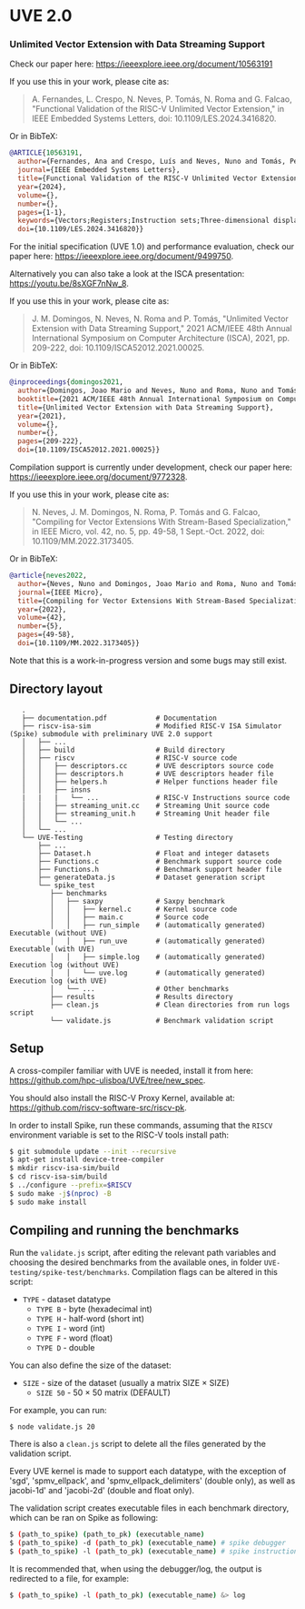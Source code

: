 # UVE 2.0
### Unlimited Vector Extension with Data Streaming Support

Check our paper here: https://ieeexplore.ieee.org/document/10563191

If you use this in your work, please cite as:

   > A. Fernandes, L. Crespo, N. Neves, P. Tomás, N. Roma and G. Falcao, "Functional Validation of the RISC-V Unlimited Vector Extension," in IEEE Embedded Systems Letters, doi: 10.1109/LES.2024.3416820.

Or in BibTeX:

```bibtex
@ARTICLE{10563191,
  author={Fernandes, Ana and Crespo, Luís and Neves, Nuno and Tomás, Pedro and Roma, Nuno and Falcao, Gabriel},
  journal={IEEE Embedded Systems Letters}, 
  title={Functional Validation of the RISC-V Unlimited Vector Extension}, 
  year={2024},
  volume={},
  number={},
  pages={1-1},
  keywords={Vectors;Registers;Instruction sets;Three-dimensional displays;Mathematical models;Codes;Jacobian matrices;Data Streaming;RISC-V;Instruction Set Simulator;ISA SIMD Extensions;Unlimited Vector Extension},
  doi={10.1109/LES.2024.3416820}}
```

For the initial specification (UVE 1.0) and performance evaluation, check our paper here: https://ieeexplore.ieee.org/document/9499750.

Alternatively you can also take a look at the ISCA presentation: https://youtu.be/8sXGF7nNw_8.

If you use this in your work, please cite as:

   > J. M. Domingos, N. Neves, N. Roma and P. Tomás, "Unlimited Vector Extension with Data Streaming Support," 2021 ACM/IEEE 48th Annual International Symposium on Computer Architecture (ISCA), 2021, pp. 209-222, doi: 10.1109/ISCA52012.2021.00025.

Or in BibTeX:

```bibtex
@inproceedings{domingos2021,
  author={Domingos, Joao Mario and Neves, Nuno and Roma, Nuno and Tomás, Pedro},
  booktitle={2021 ACM/IEEE 48th Annual International Symposium on Computer Architecture (ISCA)}, 
  title={Unlimited Vector Extension with Data Streaming Support}, 
  year={2021},
  volume={},
  number={},
  pages={209-222},
  doi={10.1109/ISCA52012.2021.00025}}
```
Compilation support is currently under development, check our paper here: https://ieeexplore.ieee.org/document/9772328.

If you use this in your work, please cite as:

   > N. Neves, J. M. Domingos, N. Roma, P. Tomás and G. Falcao, "Compiling for Vector Extensions With Stream-Based Specialization," in IEEE Micro, vol. 42, no. 5, pp. 49-58, 1 Sept.-Oct. 2022, doi: 10.1109/MM.2022.3173405.

Or in BibTeX:

```bibtex
@article{neves2022,
  author={Neves, Nuno and Domingos, Joao Mario and Roma, Nuno and Tomás, Pedro and Falcao, Gabriel},
  journal={IEEE Micro}, 
  title={Compiling for Vector Extensions With Stream-Based Specialization}, 
  year={2022},
  volume={42},
  number={5},
  pages={49-58},
  doi={10.1109/MM.2022.3173405}}
```

Note that this is a work-in-progress version and some bugs may still exist.

## Directory layout
```
   .
   ├── documentation.pdf            # Documentation
   ├── riscv-isa-sim                # Modified RISC-V ISA Simulator (Spike) submodule with preliminary UVE 2.0 support
   │   ├── ...
   │   ├── build                    # Build directory
   │   ├── riscv                    # RISC-V source code
   │   │   ├── descriptors.cc       # UVE descriptors source code
   │   │   ├── descriptors.h        # UVE descriptors header file
   │   │   ├── helpers.h            # Helper functions header file
   │   │   ├── insns
   |   |   |   └── ...              # RISC-V Instructions source code
   │   │   ├── streaming_unit.cc    # Streaming Unit source code
   │   │   ├── streaming_unit.h     # Streaming Unit header file
   │   │   └── ...
   │   └── ...
   └── UVE-Testing                  # Testing directory
       ├── ...
       ├── Dataset.h                # Float and integer datasets
       ├── Functions.c              # Benchmark support source code
       ├── Functions.h              # Benchmark support header file
       ├── generateData.js          # Dataset generation script
       └── spike_test
          ├── benchmarks
          │   ├── saxpy             # Saxpy benchmark
          │   │   ├── kernel.c      # Kernel source code
          │   │   ├── main.c        # Source code
          │   │   ├── run_simple    # (automatically generated) Executable (without UVE)
          │   │   ├── run_uve       # (automatically generated) Executable (with UVE)
          │   │   ├── simple.log    # (automatically generated) Execution log (without UVE)
          │   │   └── uve.log       # (automatically generated) Execution log (with UVE)
          │   └── ...               # Other benchmarks
          ├── results               # Results directory
          ├── clean.js              # Clean directories from run logs script
          └── validate.js           # Benchmark validation script
```
## Setup

A cross-compiler familiar with UVE is needed, install it from here: https://github.com/hpc-ulisboa/UVE/tree/new_spec.

You should also install the RISC-V Proxy Kernel, available at: https://github.com/riscv-software-src/riscv-pk.

In order to install Spike, run these commands, assuming that the `RISCV` environment variable is set to the RISC-V tools install path:

```sh
$ git submodule update --init --recursive
$ apt-get install device-tree-compiler
$ mkdir riscv-isa-sim/build
$ cd riscv-isa-sim/build
$ ../configure --prefix=$RISCV
$ sudo make -j$(nproc) -B
$ sudo make install
```

## Compiling and running the benchmarks

Run the `validate.js` script, after editing the relevant path variables and choosing the desired benchmarks from the available ones, in folder `UVE-testing/spike-test/benchmarks`. Compilation flags can be altered in this script:

* `TYPE` - dataset datatype
   * `TYPE B` - byte (hexadecimal int)
   * `TYPE H` - half-word (short int)
   * `TYPE I` - word (int)
   * `TYPE F` - word (float)
   * `TYPE D` - double
   
You can also define the size of the dataset:

* `SIZE` - size of the dataset (usually a matrix SIZE $\times$ SIZE)
   * `SIZE 50` - 50 $\times$ 50 matrix (DEFAULT)

For example, you can run:

```sh
$ node validate.js 20
```

There is also a `clean.js` script to delete all the files generated by the validation script.

Every UVE kernel is made to support each datatype, with the exception of 'sgd', 'spmv_ellpack', and 'spmv_ellpack_delimiters' (double only), as well as jacobi-1d' and 'jacobi-2d' (double and float only).

The validation script creates executable files in each benchmark directory, which can be ran on Spike as following:

```sh
$ (path_to_spike) (path_to_pk) (executable_name)
$ (path_to_spike) -d (path_to_pk) (executable_name) # spike debugger
$ (path_to_spike) -l (path_to_pk) (executable_name) # spike instruction log
```

It is recommended that, when using the debugger/log, the output is redirected to a file, for example:

```sh
$ (path_to_spike) -l (path_to_pk) (executable_name) &> log
```
